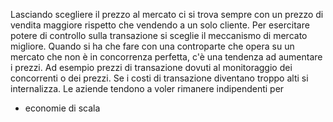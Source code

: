 Lasciando scegliere il prezzo al mercato ci si trova sempre con un prezzo di vendita maggiore rispetto che vendendo a un solo cliente.
Per esercitare potere di controllo sulla transazione si sceglie il meccanismo di mercato migliore. Quando si ha che fare con una controparte che opera su un mercato che non è in concorrenza perfetta, c'è una tendenza ad aumentare i prezzi. 
Ad esempio prezzi di transazione dovuti al monitoraggio dei concorrenti o dei prezzi. Se i costi di transazione diventano troppo alti si internalizza.
Le aziende tendono a voler rimanere indipendenti per
- economie di scala
